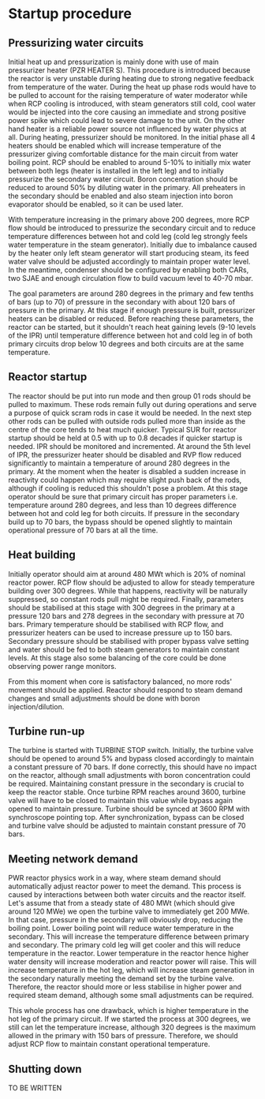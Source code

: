# Startup procedure

## Pressurizing water circuits

Initial heat up and pressurization is mainly done with use of main pressurizer heater (PZR HEATER S). This procedure is introduced because the reactor is very unstable during heating due to strong negative feedback from temperature of the water. During the heat up phase rods would have to be pulled to account for the raising temperature of water moderator while when RCP cooling is introduced, with steam generators still cold, cool water would be injected into the core causing an immediate and strong positive power spike which could lead to severe damage to the unit. On the other hand heater is a reliable power source not influenced by water physics at all.
During heating, pressurizer should be monitored. In the initial phase all 4 heaters should be enabled which will increase temperature of the pressurizer giving comfortable distance for the main circuit from water boiling point. RCP should be enabled to around 5-10% to initially mix water between both legs (heater is installed in the left leg) and to initially pressurize the secondary water circuit. Boron concentration should be reduced to around 50% by diluting water in the primary. All preheaters in the secondary should be enabled and also steam injection into boron evaporator should be enabled, so it can be used later.

With temperature increasing in the primary above 200 degrees, more RCP flow should be introduced to pressurize the secondary circuit and to reduce temperature differences between hot and cold leg (cold leg strongly feels water temperature in the steam generator). Initially due to imbalance caused by the heater only left steam generator will start producing steam, its feed water valve should be adjusted accordingly to maintain proper water level. In the meantime, condenser should be configured by enabling both CARs, two SJAE and enough circulation flow to build vacuum level to 40-70 mbar.

The goal parameters are around 280 degrees in the primary and few tenths of bars (up to 70) of pressure in the secondary with about 120 bars of pressure in the primary. At this stage if enough pressure is built, pressurizer heaters can be disabled or reduced. Before reaching these parameters, the reactor can be started, but it shouldn't reach heat gaining levels (9-10 levels of the IPR) until temperature difference between hot and cold leg in of both primary circuits drop below 10 degrees and both circuits are at the same temperature.

## Reactor startup

The reactor should be put into run mode and then group 01 rods should be pulled to maximum. These rods remain fully out during operations and serve a purpose of quick scram rods in case it would be needed. In the next step other rods can be pulled with outside rods pulled more than inside as the centre of the core tends to heat much quicker. Typical SUR for reactor startup should be held at 0.5 with up to 0.8 decades if quicker startup is needed. IPR should be monitored and incremented. At around the 5th level of IPR, the pressurizer heater should be disabled and RVP flow reduced significantly to maintain a temperature of around 280 degrees in the primary. At the moment when the heater is disabled a sudden increase in reactivity could happen which may require slight push back of the rods, although if cooling is reduced this shouldn't pose a problem. At this stage operator should be sure that primary circuit has proper parameters i.e. temperature around 280 degrees, and less than 10 degrees difference between hot and cold leg for both circuits. If pressure in the secondary build up to 70 bars, the bypass should be opened slightly to maintain operational pressure of 70 bars at all the time.

## Heat building

Initially operator should aim at around 480 MWt which is 20% of nominal reactor power. RCP flow should be adjusted to allow for steady temperature building over 300 degrees. While that happens, reactivity will be naturally suppressed, so constant rods pull might be required. Finally, parameters should be stabilised at this stage with 300 degrees in the primary at a pressure 120 bars and 278 degrees in the secondary with pressure at 70 bars. Primary temperature should be stabilised with RCP flow, and pressurizer heaters can be used to increase pressure up to 150 bars. Secondary pressure should be stabilised with proper bypass valve setting and water should be fed to both steam generators to maintain constant levels. At this stage also some balancing of the core could be done observing power range monitors.

From this moment when core is satisfactory balanced, no more rods' movement should be applied. Reactor should respond to steam demand changes and small adjustments should be done with boron injection/dilution.

## Turbine run-up

The turbine is started with TURBINE STOP switch. Initially, the turbine valve should be opened to around 5% and bypass closed accordingly to maintain a constant pressure of 70 bars. If done correctly, this should have no impact on the reactor, although small adjustments with boron concentration could be required. Maintaining constant pressure in the secondary is crucial to keep the reactor stable. Once turbine RPM reaches around 3600, turbine valve will have to be closed to maintain this value while bypass again opened to maintain pressure. Turbine should be synced at 3600 RPM with synchroscope pointing top. After synchronization, bypass can be closed and turbine valve should be adjusted to maintain constant pressure of 70 bars.

## Meeting network demand

PWR reactor physics work in a way, where steam demand should automatically adjust reactor power to meet the demand. This process is caused by interactions between both water circuits and the reactor itself. Let's assume that from a steady state of 480 MWt (which should give around 120 MWe) we open the turbine valve to immediately get 200 MWe. In that case, pressure in the secondary will obviously drop, reducing the boiling point. Lower boiling point will reduce water temperature in the secondary. This will increase the temperature difference between primary and secondary. The primary cold leg will get cooler and this will reduce temperature in the reactor. Lower temperature in the reactor hence higher water density will increase moderation and reactor power will raise. This will increase temperature in the hot leg, which will increase steam generation in the secondary naturally meeting the demand set by the turbine valve. Therefore, the reactor should more or less stabilise in higher power and required steam demand, although some small adjustments can be required.

This whole process has one drawback, which is higher temperature in the hot leg of the primary circuit. If we started the process at 300 degrees, we still can let the temperature increase, although 320 degrees is the maximum allowed in the primary with 150 bars of pressure. Therefore, we should adjust RCP flow to maintain constant operational temperature.

## Shutting down

TO BE WRITTEN
